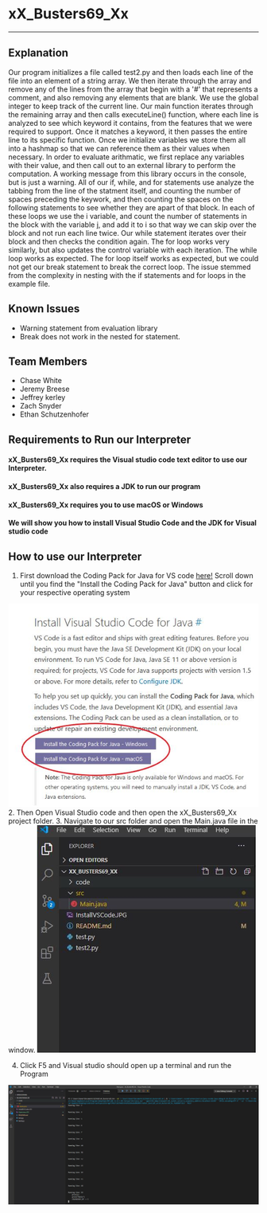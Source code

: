 # xX_Busters69_Xx
---

## Explanation
Our program initializes a file called test2.py and then loads each line of the file into an element of a string array. We then iterate through the array and remove any of the lines from the array that begin with a '#' that represents a comment, and also removing any elements that are blank. We use the global integer to keep track of the current line. Our main function iterates through the remaining array and then calls executeLine() function, where each line is analyzed to see which keyword it contains, from the features that we were required to support. Once it matches a keyword, it then passes the entire line to its specific function. Once we initialize variables we store them all into a hashmap so that we can reference them as their values when necessary. In order to evaluate arithmatic, we first replace any variables with their value, and then call out to an external library to perform the computation. A working message from this library occurs in the console, but is just a warning. All of our if, while, and for statements use analyze the tabbing from the line of the statment itself, and counting the number of spaces preceding the keywork, and then counting the spaces on the following statements to see whether they are apart of that block. In each of these loops we use the i variable, and count the number of statements in the block with the variable j, and add it to i so that way we can skip over the block and not run each line twice. Our while statement iterates over their block and then checks the condition again. The for loop works very similarly, but also updates the control variable with each iteration. The while loop works as expected. The for loop itself works as expected, but we could not get our break statement to break the correct loop. The issue stemmed from the complexity in nesting with the if statements and for loops in the example file. 

## Known Issues
* Warning statement from evaluation library
* Break does not work in the nested for statement. 

## Team Members
* Chase White
* Jeremy Breese
* Jeffrey kerley
* Zach Snyder
* Ethan Schutzenhofer

## Requirements to Run our Interpreter
####  xX_Busters69_Xx requires the Visual studio code text editor to use our Interpreter. 
####  xX_Busters69_Xx also requires a JDK to run our program
#### xX_Busters69_Xx requires you to use macOS or Windows
#### We will show you how to install Visual Studio Code and the JDK for Visual studio code


## How to use our Interpreter
1. First download the Coding Pack for Java for VS code [here!](https://code.visualstudio.com/docs/languages/java) Scroll down until you find the "Install the Coding Pack for Java" button and click for your respective operating system

![](InstallVSCode.jpeg)
2. Then Open Visual Studio code and then open the xX_Busters69_Xx project folder.
3. Navigate to our src folder and open the Main.java file in the window.
![](OpenJava.jpeg)

4. Click F5 and Visual studio should open up a terminal and run the Program

![](Running.jpeg)

